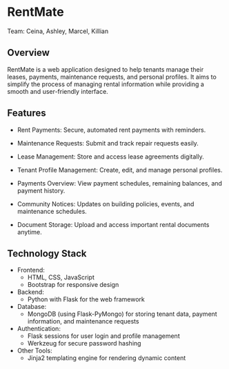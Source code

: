 # RentMate

Team: Ceina, Ashley, Marcel, Killian

## Overview

RentMate is a web application designed to help tenants manage their leases, payments, maintenance requests, and personal profiles. It aims to simplify the process of managing rental information while providing a smooth and user-friendly interface.

## Features

- Rent Payments: Secure, automated rent payments with reminders.

- Maintenance Requests: Submit and track repair requests easily.

- Lease Management: Store and access lease agreements digitally.

- Tenant Profile Management: Create, edit, and manage personal profiles.

- Payments Overview: View payment schedules, remaining balances, and payment history.

- Community Notices: Updates on building policies, events, and maintenance schedules.

- Document Storage: Upload and access important rental documents anytime.

## Technology Stack

- Frontend:
    - HTML, CSS, JavaScript
    - Bootstrap for responsive design
- Backend:
    - Python with Flask for the web framework
- Database:
    - MongoDB (using Flask-PyMongo) for storing tenant data, payment information, and maintenance requests
- Authentication:
    - Flask sessions for user login and profile management
    - Werkzeug for secure password hashing    
- Other Tools:
    - Jinja2 templating engine for rendering dynamic content